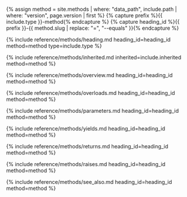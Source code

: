 {% assign method = site.methods | where: "data_path", include.path | where: "version", page.version | first %}
{% capture prefix %}{{ include.type }}-method{% endcapture %}
{% capture heading_id %}{{ prefix }}-{{ method.slug | replace: "=", "--equals" }}{% endcapture %}

{% include reference/methods/heading.md heading_id=heading_id method=method type=include.type %}

{% include reference/methods/inherited.md inherited=include.inherited method=method %}

{% include reference/methods/overview.md heading_id=heading_id method=method %}

{% include reference/methods/overloads.md heading_id=heading_id method=method %}

{% include reference/methods/parameters.md heading_id=heading_id method=method %}

{% include reference/methods/yields.md heading_id=heading_id method=method %}

{% include reference/methods/returns.md heading_id=heading_id method=method %}

{% include reference/methods/raises.md heading_id=heading_id method=method %}

{% include reference/methods/see_also.md heading_id=heading_id method=method %}
